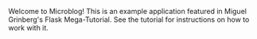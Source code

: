 Welcome to Microblog!
This is an example application featured in Miguel Grinberg's Flask Mega-Tutorial. See the tutorial for instructions on how to work with it.